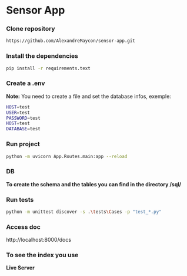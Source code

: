 # Sensor App

### Clone repository
```bash
https://github.com/AlexandreMaycon/sensor-app.git
```

### Install the dependencies
```bash
pip install -r requirements.text
```

### Create a .env
**Note:** You need to create a file and set the database infos, exemple:
```bash
HOST=test
USER=test
PASSWORD=test
HOST=test
DATABASE=test
```

### Run project
```bash
python -m uvicorn App.Routes.main:app --reload
```

### DB
**To create the schema and the tables you can find in the directory /sql/**

### Run tests
```bash
python -m unittest discover -s .\tests\Cases -p "test_*.py"
```

### Access doc
http://localhost:8000/docs

### To see the index you use
**Live Server**
